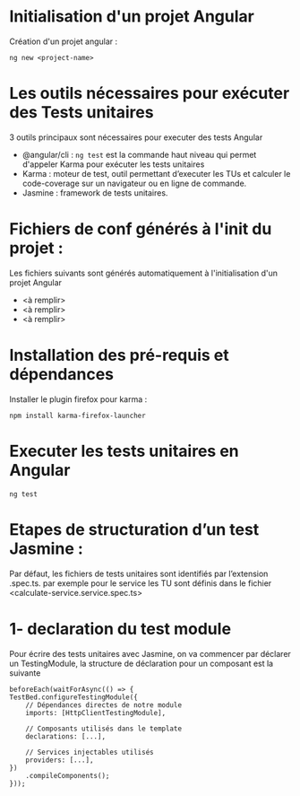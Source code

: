 # Initialisation d'un projet Angular

Création d'un projet angular : 

```
ng new <project-name>
```

# Les outils nécessaires pour exécuter des Tests unitaires 

3 outils principaux sont nécessaires pour executer des tests Angular

* @angular/cli : `ng test` est la commande haut niveau qui permet d'appeler Karma pour exécuter les tests unitaires
* Karma : moteur de test, outil permettant d’executer les TUs et calculer le code-coverage sur un navigateur ou en ligne de commande.
* Jasmine : framework de tests unitaires.

# Fichiers de conf générés à l'init du projet :

Les fichiers suivants sont générés automatiquement à l'initialisation d'un projet Angular

* <à remplir>
* <à remplir>
* <à remplir>

# Installation des pré-requis et dépendances 

Installer le plugin firefox pour karma :

```
npm install karma-firefox-launcher
```
    
# Executer les tests unitaires en Angular 

`ng test`

# Etapes de structuration d’un test Jasmine :

Par défaut, les fichiers de tests unitaires sont identifiés par l’extension .spec.ts.
par exemple pour le service <calculateService> les TU sont définis dans le fichier <calculate-service.service.spec.ts> 

# 1- declaration du test module
Pour écrire des tests unitaires avec Jasmine, on va commencer par déclarer un TestingModule, la structure de déclaration pour un composant est la suivante

```
beforeEach(waitForAsync(() => {
TestBed.configureTestingModule({
    // Dépendances directes de notre module
    imports: [HttpClientTestingModule],

    // Composants utilisés dans le template
    declarations: [...],

    // Services injectables utilisés
    providers: [...],
})
    .compileComponents();
}));
```
